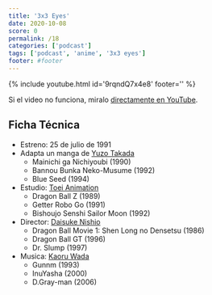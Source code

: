 ```yaml
---
title: '3x3 Eyes'
date: 2020-10-08
score: 0
permalink: /18
categories: ['podcast']
tags: ['podcast', 'anime', '3x3 eyes']
footer: #footer
---
```


{% include youtube.html id='9rqndQ7x4e8' footer='' %}

Si el video no funciona, miralo [directamente en YouTube](https://youtu.be/9rqndQ7x4e8).

<!-- Tambien podes [descargar el mp3](https://anchor.fm/s/2ed233f8/podcast/play/19908148/https%3A%2F%2Fd3ctxlq1ktw2nl.cloudfront.net%2Fstaging%2F2020-8-20%2Fcee9ea36-199b-ee19-3dce-d27f6cc4f7af.mp3). -->

## Ficha Técnica

- Estreno: 25 de julio de 1991
- Adapta un manga de [Yuzo Takada](https://anilist.co/staff/98069)
    - Mainichi ga Nichiyoubi (1990)
    - Bannou Bunka Neko-Musume (1992)
    - Blue Seed (1994)
- Estudio: [Toei Animation](https://anilist.co/studio/18)
    - Dragon Ball Z (1989)
    - Getter Robo Go (1991)
    - Bishoujo Senshi Sailor Moon (1992)
- Director: [Daisuke Nishio](https://anilist.co/staff/101823)
    - Dragon Ball Movie 1: Shen Long no Densetsu (1986)
    - Dragon Ball GT (1996)
    - Dr. Slump (1997)
- Musica: [Kaoru Wada](https://anilist.co/staff/100112)
    - Gunnm (1993)
    - InuYasha (2000)
    - D.Gray-man (2006)
